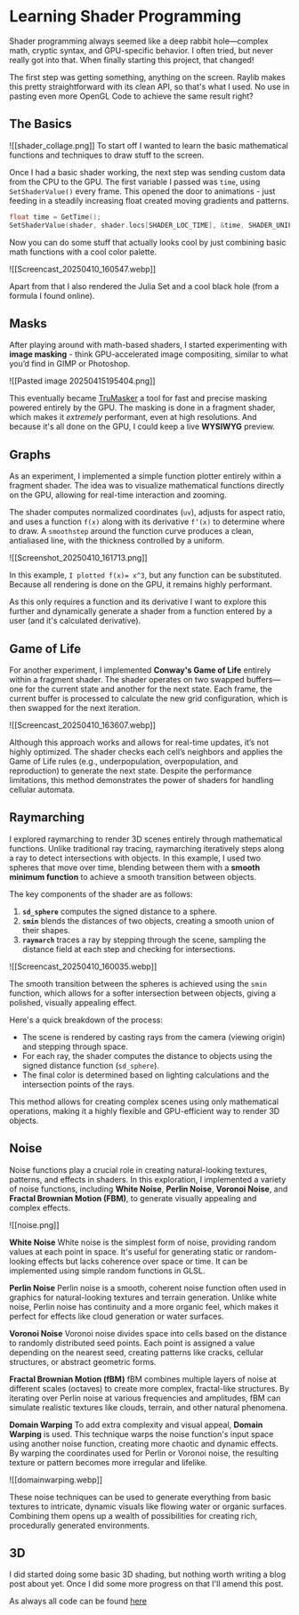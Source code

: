 # Learning Shader Programming

Shader programming always seemed like a deep rabbit hole—complex math, cryptic syntax, and GPU-specific behavior. I often tried, but never really got into that. When finally starting this project, that changed!

The first step was getting something, anything on the screen. Raylib makes this pretty straightforward with its clean API, so that's what I used. No use in pasting even more OpenGL Code to achieve the same result right?

## The Basics
![[shader_collage.png]]
To start off I wanted to learn the basic mathematical functions and techniques to draw stuff to the screen. 

Once I had a basic shader working, the next step was sending custom data from the CPU to the GPU. The first variable I passed was `time`, using `SetShaderValue()` every frame. This opened the door to animations - just feeding in a steadily increasing float created moving gradients and patterns.

```C
float time = GetTime();
SetShaderValue(shader, shader.locs[SHADER_LOC_TIME], &time, SHADER_UNIFORM_FLOAT);
```

Now you can do some stuff that actually looks cool by just combining basic math functions with a cool color palette.

![[Screencast_20250410_160547.webp]]

Apart from that I also rendered the Julia Set and a cool black hole (from a formula I found online). 

## Masks

After playing around with math-based shaders, I started experimenting with **image masking** - think GPU-accelerated image compositing, similar to what you’d find in GIMP or Photoshop.

![[Pasted image 20250415195404.png]]

This eventually became [TruMasker](https://github.com/nailuj05/tru-masker) a tool for fast and precise masking powered entirely by the GPU. The masking is done in a fragment shader, which makes it _extremely_ performant, even at high resolutions. And because it's all done on the GPU, I could keep a live **WYSIWYG** preview.

## Graphs

As an experiment, I implemented a simple function plotter entirely within a fragment shader. The idea was to visualize mathematical functions directly on the GPU, allowing for real-time interaction and zooming.

The shader computes normalized coordinates (`uv`), adjusts for aspect ratio, and uses a function `f(x)` along with its derivative `fʼ(x)` to determine where to draw. A `smoothstep` around the function curve produces a clean, antialiased line, with the thickness controlled by a uniform.

![[Screenshot_20250410_161713.png]]

In this example, `I plotted f(x)= x^3`, but any function can be substituted. Because all rendering is done on the GPU, it remains highly performant.

As this only requires a function and its derivative I want to explore this further and dynamically generate a shader from a function entered by a user (and it's calculated derivative).

## Game of Life

For another experiment, I implemented **Conway's Game of Life** entirely within a fragment shader. The shader operates on two swapped buffers—one for the current state and another for the next state. Each frame, the current buffer is processed to calculate the new grid configuration, which is then swapped for the next iteration.

![[Screencast_20250410_163607.webp]]

Although this approach works and allows for real-time updates, it’s not highly optimized. The shader checks each cell’s neighbors and applies the Game of Life rules (e.g., underpopulation, overpopulation, and reproduction) to generate the next state. Despite the performance limitations, this method demonstrates the power of shaders for handling cellular automata.

## Raymarching

I explored raymarching to render 3D scenes entirely through mathematical functions. Unlike traditional ray tracing, raymarching iteratively steps along a ray to detect intersections with objects. In this example, I used two spheres that move over time, blending between them with a **smooth minimum function** to achieve a smooth transition between objects.

The key components of the shader are as follows:
1. **`sd_sphere`** computes the signed distance to a sphere.
2. **`smin`** blends the distances of two objects, creating a smooth union of their shapes.
3. **`raymarch`** traces a ray by stepping through the scene, sampling the distance field at each step and checking for intersections.

![[Screencast_20250410_160035.webp]]

The smooth transition between the spheres is achieved using the `smin` function, which allows for a softer intersection between objects, giving a polished, visually appealing effect.

Here's a quick breakdown of the process:
- The scene is rendered by casting rays from the camera (viewing origin) and stepping through space.
- For each ray, the shader computes the distance to objects using the signed distance function (`sd_sphere`).
- The final color is determined based on lighting calculations and the intersection points of the rays.

This method allows for creating complex scenes using only mathematical operations, making it a highly flexible and GPU-efficient way to render 3D objects.

## Noise 

Noise functions play a crucial role in creating natural-looking textures, patterns, and effects in shaders. In this exploration, I implemented a variety of noise functions, including **White Noise**, **Perlin Noise**, **Voronoi Noise**, and **Fractal Brownian Motion (FBM)**, to generate visually appealing and complex effects.

![[noise.png]]

**White Noise**
White noise is the simplest form of noise, providing random values at each point in space. It's useful for generating static or random-looking effects but lacks coherence over space or time. It can be implemented using simple random functions in GLSL.

**Perlin Noise**
Perlin noise is a smooth, coherent noise function often used in graphics for natural-looking textures and terrain generation. Unlike white noise, Perlin noise has continuity and a more organic feel, which makes it perfect for effects like cloud generation or water surfaces.

**Voronoi Noise**
Voronoi noise divides space into cells based on the distance to randomly distributed seed points. Each point is assigned a value depending on the nearest seed, creating patterns like cracks, cellular structures, or abstract geometric forms.

**Fractal Brownian Motion (fBM)**
fBM combines multiple layers of noise at different scales (octaves) to create more complex, fractal-like structures. By iterating over Perlin noise at various frequencies and amplitudes, fBM can simulate realistic textures like clouds, terrain, and other natural phenomena.

**Domain Warping**
To add extra complexity and visual appeal, **Domain Warping** is used. This technique warps the noise function's input space using another noise function, creating more chaotic and dynamic effects. By warping the coordinates used for Perlin or Voronoi noise, the resulting texture or pattern becomes more irregular and lifelike.

![[domainwarping.webp]]

These noise techniques can be used to generate everything from basic textures to intricate, dynamic visuals like flowing water or organic surfaces. Combining them opens up a wealth of possibilities for creating rich, procedurally generated environments.

## 3D
I did started doing some basic 3D shading, but nothing worth writing a blog post about yet. Once I did some more progress on that I'll amend this post.

As always all code can be found [here](https://github.com/nailuj05/learning-shaders)